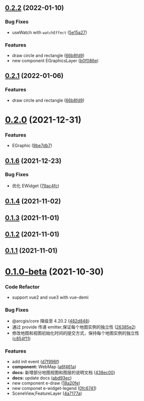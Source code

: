 ## [0.2.2](https://github.com/SoulLyoko/vue-arcgis-api/compare/v0.2.0...v0.2.2) (2022-01-10)


### Bug Fixes

* useWatch with `watchEffect` ([5e15a27](https://github.com/SoulLyoko/vue-arcgis-api/commit/5e15a27447957409c304d3e802ba6280f1e7fd6f))


### Features

* draw circle and rectangle ([66b8fd9](https://github.com/SoulLyoko/vue-arcgis-api/commit/66b8fd964e6ddc54a54631da3de0e48b689a0cd9))
* new component EGraphicsLayer ([b0f086e](https://github.com/SoulLyoko/vue-arcgis-api/commit/b0f086ed1a19743173e7af63142b2df902d004ef))



## [0.2.1](https://github.com/SoulLyoko/vue-arcgis-api/compare/v0.2.0...v0.2.1) (2022-01-06)


### Features

* draw circle and rectangle ([66b8fd9](https://github.com/SoulLyoko/vue-arcgis-api/commit/66b8fd964e6ddc54a54631da3de0e48b689a0cd9))



# [0.2.0](https://github.com/SoulLyoko/vue-arcgis-api/compare/v0.1.6...v0.2.0) (2021-12-31)

### Features

- EGraphic ([9be7db7](https://github.com/SoulLyoko/vue-arcgis-api/commit/9be7db7e06bb146b5553822bf4a4d5a4dbb85b62))

## [0.1.6](https://github.com/SoulLyoko/vue-arcgis-api/compare/v0.1.4...v0.1.6) (2021-12-23)

### Bug Fixes

- 优化 EWidget ([79ac4fc](https://github.com/SoulLyoko/vue-arcgis-api/commit/79ac4fc46cb9960b2f72f7f63e3b95ca7a000cb0))

## [0.1.4](https://github.com/SoulLyoko/vue-arcgis-api/compare/v0.1.3...v0.1.4) (2021-11-02)

## [0.1.3](https://github.com/SoulLyoko/vue-arcgis-api/compare/v0.1.2...v0.1.3) (2021-11-01)

## [0.1.2](https://github.com/SoulLyoko/vue-arcgis-api/compare/v0.1.1...v0.1.2) (2021-11-01)

## [0.1.1](https://github.com/SoulLyoko/vue-arcgis-api/compare/v0.1.0-beta...v0.1.1) (2021-11-01)

# [0.1.0-beta](https://github.com/SoulLyoko/vue-arcgis-api/compare/4a7177afef4167318d77560efe015990c5074e34...v0.1.0-beta) (2021-10-30)

### Code Refactor
- support vue2 and vue3 with vue-demi

### Bug Fixes

- @arcgis/core 降级至 4.20.2 ([482d848](https://github.com/SoulLyoko/vue-arcgis-api/commit/482d848a2ce7028554ea87ca5c67a4d9813cc12f))
- 通过 provide 传递 emitter,保证每个地图实例的独立性 ([26385e2](https://github.com/SoulLyoko/vue-arcgis-api/commit/26385e25951fa3d24436b6c7fac6a3a6e8e4616e))
- 修改地图和视图初始化时间的提交方式，保持每个地图实例的独立性 ([c854f11](https://github.com/SoulLyoko/vue-arcgis-api/commit/c854f11675ceeeaa6642680973800e6641b9b0c2))

### Features

- add init event ([d7f996f](https://github.com/SoulLyoko/vue-arcgis-api/commit/d7f996fb5e873d6813a0fcb9b546af8031eb9181))
- **component:** WebMap ([a6f461a](https://github.com/SoulLyoko/vue-arcgis-api/commit/a6f461a29457efbf4e109b6da7d388982ce6afb5))
- **docs:** 新增部分地图视图和图层的说明文档 ([438ec00](https://github.com/SoulLyoko/vue-arcgis-api/commit/438ec00d64f548ff0469c1d09143928ef03b39df))
- **docs:** update docs ([abd93ec](https://github.com/SoulLyoko/vue-arcgis-api/commit/abd93ecea6c66bdb8ba0568ebd58ef8d95d65ec7))
- new component e-draw ([18a20fe](https://github.com/SoulLyoko/vue-arcgis-api/commit/18a20fe2555044a385e05dc589103eb31a5a17fc))
- new componet e-widget-legend ([0fc6741](https://github.com/SoulLyoko/vue-arcgis-api/commit/0fc67416bda9f36cc2e0b188000cffd2a206f890))
- SceneView,FeatureLayer ([4a7177a](https://github.com/SoulLyoko/vue-arcgis-api/commit/4a7177afef4167318d77560efe015990c5074e34))
